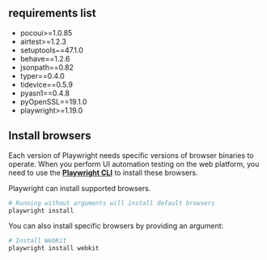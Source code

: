 ## requirements list

- pocoui>=1.0.85
- airtest>=1.2.3
- setuptools~=47.1.0
- behave==1.2.6
- jsonpath==0.82
- typer==0.4.0
- tidevice==0.5.9
- pyasn1==0.4.8
- pyOpenSSL==19.1.0
- playwright>=1.19.0



## Install browsers

Each version of Playwright needs specific versions of browser binaries to operate.  When you perform UI automation testing on the web platform, you need to use the **[Playwright CLI](https://playwright.dev/python/docs/cli)** to install these browsers.

Playwright can install supported browsers.

```bash
# Running without arguments will install default browsers
playwright install
```

You can also install specific browsers by providing an argument:

```bash
# Install WebKit
playwright install webkit
```



